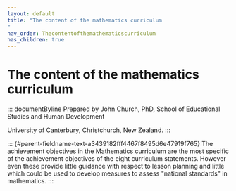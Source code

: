 ```yaml
---
layout: default
title: "The content of the mathematics curriculum 
"
nav_order: Thecontentofthemathematicscurriculum
has_children: true
---
```

# The content of the mathematics curriculum 


::: documentByline
Prepared by John Church, PhD, School of Educational Studies and Human
Development

University of Canterbury, Christchurch, New Zealand.
:::

::: {#parent-fieldname-text-a3439182fff4467f8495d6e47919f765}
The achievement objectives in the Mathematics curriculum are the most
specific of the achievement objectives of the eight curriculum
statements. However even these provide little guidance with respect to
lesson planning and little which could be used to develop measures to
assess \"national standards\" in mathematics.
:::
